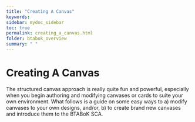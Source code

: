 ```yaml
---
title: "Creating A Canvas"
keywords: 
sidebar: mydoc_sidebar
toc: true
permalink: creating_a_canvas.html
folder: btabok_overview
summary: " "
---
```




# Creating A Canvas

The structured canvas approach is really quite fun and powerful, especially when you begin authoring and modifying canvases or cards to suite your own environment. What follows is a guide on some easy ways to a) modify canvases to your own designs, and/or, b) to create brand new canvases and introduce them to the BTABoK SCA. 
